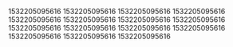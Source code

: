 1532205095616
1532205095616
1532205095616
1532205095616
1532205095616
1532205095616
1532205095616
1532205095616
1532205095616
1532205095616
1532205095616
1532205095616
1532205095616
1532205095616
1532205095616